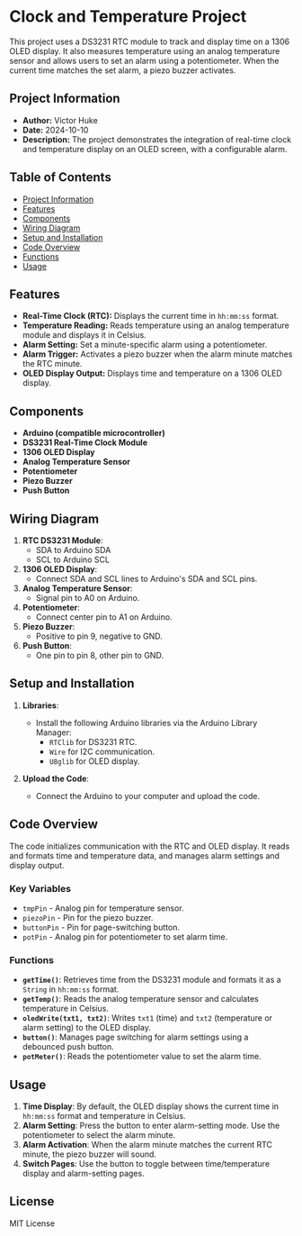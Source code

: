 # Clock and Temperature Project

This project uses a DS3231 RTC module to track and display time on a 1306 OLED display. It also measures temperature using an analog temperature sensor and allows users to set an alarm using a potentiometer. When the current time matches the set alarm, a piezo buzzer activates.

## Project Information

- **Author:** Victor Huke
- **Date:** 2024-10-10
- **Description:** The project demonstrates the integration of real-time clock and temperature display on an OLED screen, with a configurable alarm.

## Table of Contents
- [Project Information](#project-information)
- [Features](#features)
- [Components](#components)
- [Wiring Diagram](#wiring-diagram)
- [Setup and Installation](#setup-and-installation)
- [Code Overview](#code-overview)
- [Functions](#functions)
- [Usage](#usage)

## Features
- **Real-Time Clock (RTC):** Displays the current time in `hh:mm:ss` format.
- **Temperature Reading:** Reads temperature using an analog temperature module and displays it in Celsius.
- **Alarm Setting:** Set a minute-specific alarm using a potentiometer.
- **Alarm Trigger:** Activates a piezo buzzer when the alarm minute matches the RTC minute.
- **OLED Display Output:** Displays time and temperature on a 1306 OLED display.

## Components
- **Arduino (compatible microcontroller)**
- **DS3231 Real-Time Clock Module**
- **1306 OLED Display**
- **Analog Temperature Sensor**
- **Potentiometer**
- **Piezo Buzzer**
- **Push Button**

## Wiring Diagram
1. **RTC DS3231 Module**:
   - SDA to Arduino SDA
   - SCL to Arduino SCL
2. **1306 OLED Display**:
   - Connect SDA and SCL lines to Arduino's SDA and SCL pins.
3. **Analog Temperature Sensor**:
   - Signal pin to A0 on Arduino.
4. **Potentiometer**:
   - Connect center pin to A1 on Arduino.
5. **Piezo Buzzer**:
   - Positive to pin 9, negative to GND.
6. **Push Button**:
   - One pin to pin 8, other pin to GND.

## Setup and Installation
1. **Libraries**:
   - Install the following Arduino libraries via the Arduino Library Manager:
     - `RTClib` for DS3231 RTC.
     - `Wire` for I2C communication.
     - `U8glib` for OLED display.

2. **Upload the Code**:
   - Connect the Arduino to your computer and upload the code.

## Code Overview
The code initializes communication with the RTC and OLED display. It reads and formats time and temperature data, and manages alarm settings and display output. 

### Key Variables
- `tmpPin` - Analog pin for temperature sensor.
- `piezoPin` - Pin for the piezo buzzer.
- `buttonPin` - Pin for page-switching button.
- `potPin` - Analog pin for potentiometer to set alarm time.

### Functions
- **`getTime()`**: Retrieves time from the DS3231 module and formats it as a `String` in `hh:mm:ss` format.
- **`getTemp()`**: Reads the analog temperature sensor and calculates temperature in Celsius.
- **`oledWrite(txt1, txt2)`**: Writes `txt1` (time) and `txt2` (temperature or alarm setting) to the OLED display.
- **`button()`**: Manages page switching for alarm settings using a debounced push button.
- **`potMeter()`**: Reads the potentiometer value to set the alarm time.

## Usage
1. **Time Display**: By default, the OLED display shows the current time in `hh:mm:ss` format and temperature in Celsius.
2. **Alarm Setting**: Press the button to enter alarm-setting mode. Use the potentiometer to select the alarm minute.
3. **Alarm Activation**: When the alarm minute matches the current RTC minute, the piezo buzzer will sound.
4. **Switch Pages**: Use the button to toggle between time/temperature display and alarm-setting pages.

## License
MIT License
